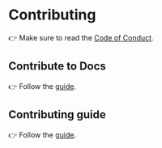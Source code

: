 # Contributing

👉 Make sure to read the [Code of Conduct](https://github.com/sealerio/sealer/blob/main/code-of-conduct.md).

## Contribute to Docs

👉 Follow the [guide](https://github.com/sealerio/sealer/issues/628).

## Contributing guide

👉 Follow the [guide](https://github.com/sealerio/sealer/blob/main/CONTRIBUTING.md).
